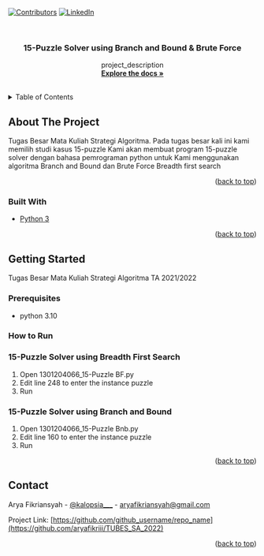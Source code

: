 [![Contributors][contributors-shield]][contributors-url]
[![LinkedIn][linkedin-shield]][linkedin-url]
<div id="top"></div>

<!-- PROJECT LOGO -->
<br />
<div align="center">
  <a href="[https://github.com/aryafikriii/TUBES_SA_2022]">
  </a>

<h3 align="center">15-Puzzle Solver using Branch and Bound & Brute Force</h3>

  <p align="center">
    project_description
    <br />
    <a href="https://github.com/aryafikriii/TUBES_SA_2022"><strong>Explore the docs »</strong></a>
    <br />
    <br />
  </p>
</div>



<!-- TABLE OF CONTENTS -->
<details>
  <summary>Table of Contents</summary>
  <ol>
    <li>
      <a href="#about-the-project">About The Project</a>
      <ul>
        <li><a href="#built-with">Built With</a></li>
      </ul>
    </li>
    <li>
      <a href="#getting-started">Getting Started</a>
      <ul>
        <li><a href="#prerequisites">Prerequisites</a></li>
        <li><a href="#how-to-run">How to Run </a></li>
      </ul>
    </li>
    <li><a href="#contact">Contact</a></li>
  </ol>
</details>



<!-- ABOUT THE PROJECT -->
## About The Project

Tugas Besar Mata Kuliah Strategi Algoritma.
Pada tugas besar kali ini kami memilih studi kasus 15-puzzle 
Kami akan membuat program 15-puzzle solver dengan bahasa pemrograman python untuk 
Kami menggunakan algoritma Branch and Bound dan Brute Force Breadth first search

<p align="right">(<a href="#top">back to top</a>)</p>



### Built With

* [Python 3](https://www.python.org/)

<p align="right">(<a href="#top">back to top</a>)</p>



<!-- GETTING STARTED -->
## Getting Started

Tugas Besar Mata Kuliah Strategi Algoritma TA 2021/2022

### Prerequisites

* python 3.10

### How to Run 
### 15-Puzzle Solver using Breadth First Search
1. Open 1301204066_15-Puzzle BF.py
2. Edit line 248 to enter the instance puzzle
3. Run

### 15-Puzzle Solver using Branch and Bound
1. Open 1301204066_15-Puzzle Bnb.py
2. Edit line 160 to enter the instance puzzle
3. Run

<p align="right">(<a href="#top">back to top</a>)</p>

<!-- CONTACT -->
## Contact

Arya Fikriansyah - [@kalopsia___](https://twitter.com/@kaIopsia___) - aryafikriansyah@gmail.com

Project Link: [https://github.com/github_username/repo_name](https://github.com/aryafikriii/TUBES_SA_2022)

<p align="right">(<a href="#top">back to top</a>)</p>

[contributors-shield]: https://img.shields.io/github/contributors/github_username/repo_name.svg?style=for-the-badge
[contributors-url]: https://github.com/aryafikriii
[linkedin-shield]: https://img.shields.io/badge/-LinkedIn-black.svg?style=for-the-badge&logo=linkedin&colorB=555
[linkedin-url]: https://www.linkedin.com/in/arya-fikriansyah/

